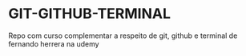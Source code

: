# GIT-GITHUB-TERMINAL
Repo com curso complementar a respeito de git, github e terminal de fernando herrera na udemy
